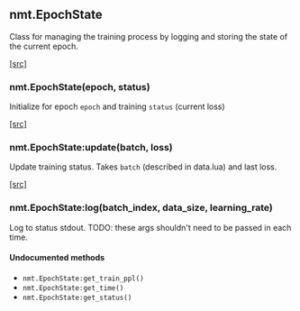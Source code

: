 <a name="nmt.EpochState.dok"></a>


## nmt.EpochState ##

 Class for managing the training process by logging and storing
  the state of the current epoch.


<a class="entityLink" href="https://github.com/opennmt/opennmt/blob/84822a44954b241391f9198ab595f845feb7a6b0/lib/train/epoch_state.lua#L9">[src]</a>
<a name="nmt.EpochState"></a>


### nmt.EpochState(epoch, status) ###

 Initialize for epoch `epoch` and training `status` (current loss)

<a class="entityLink" href="https://github.com/opennmt/opennmt/blob/84822a44954b241391f9198ab595f845feb7a6b0/lib/train/epoch_state.lua#L28">[src]</a>
<a name="nmt.EpochState:update"></a>


### nmt.EpochState:update(batch, loss) ###

 Update training status. Takes `batch` (described in data.lua) and last loss.

<a class="entityLink" href="https://github.com/opennmt/opennmt/blob/84822a44954b241391f9198ab595f845feb7a6b0/lib/train/epoch_state.lua#L38">[src]</a>
<a name="nmt.EpochState:log"></a>


### nmt.EpochState:log(batch_index, data_size, learning_rate) ###

 Log to status stdout.
  TODO: these args shouldn't need to be passed in each time. 


#### Undocumented methods ####

<a name="nmt.EpochState:get_train_ppl"></a>
 * `nmt.EpochState:get_train_ppl()`
<a name="nmt.EpochState:get_time"></a>
 * `nmt.EpochState:get_time()`
<a name="nmt.EpochState:get_status"></a>
 * `nmt.EpochState:get_status()`
